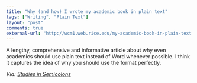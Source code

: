 ```yaml
---
title: "Why (and how) I wrote my academic book in plain text"
tags: ["Writing", "Plain Text"]
layout: "post"
comments: true
external-url: "http://wcm1.web.rice.edu/my-academic-book-in-plain-text.html"
---
```


A lengthy, comprehensive and informative article about why even academics should use plain text instead of Word whenever possible. I think it captures the idea of why you should use the format perfectly.

*Via: [Studies in Semicolons](http://semicolons.net/post/36156007526/plain-text-is-where-ideas-can-grow-and-flourish)*
